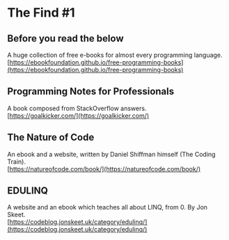 # The Find #1

## Before you read the below
A huge collection of free e-books for almost every programming language.  
[https://ebookfoundation.github.io/free-programming-books](https://ebookfoundation.github.io/free-programming-books)

## Programming Notes for Professionals
A book composed from StackOverflow answers.  
[https://goalkicker.com/](https://goalkicker.com/)

## The Nature of Code
An ebook and a website, written by Daniel Shiffman himself (The Coding Train).  
[https://natureofcode.com/book/](https://natureofcode.com/book/)

## EDULINQ
A website and an ebook which teaches all about LINQ, from 0. By Jon Skeet.  
[https://codeblog.jonskeet.uk/category/edulinq/](https://codeblog.jonskeet.uk/category/edulinq/)
